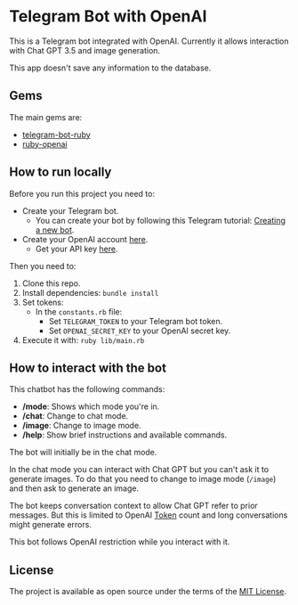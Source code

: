 # Telegram Bot with OpenAI

This is a Telegram bot integrated with OpenAI. Currently it allows interaction with Chat GPT 3.5 and image generation.

This app doesn't save any information to the database.

## Gems

The main gems are:

- [telegram-bot-ruby](https://github.com/atipugin/telegram-bot-ruby)
- [ruby-openai](https://github.com/alexrudall/ruby-openai)

## How to run locally

Before you run this project you need to:

- Create your Telegram bot.
  - You can create your bot by following this Telegram tutorial: [Creating a new bot](https://core.telegram.org/bots/features#creating-a-new-bot).
- Create your OpenAI account [here](https://auth0.openai.com/u/signup/identifier?state=hKFo2SBVNzIza29xR1NBR2FpNDcxTkVZbW5pZjZzQkdXdzhkU6Fur3VuaXZlcnNhbC1sb2dpbqN0aWTZIFRPdENCNWloUUg2OU1FLWdTTUdueFJyLU1KbjVicVFUo2NpZNkgRFJpdnNubTJNdTQyVDNLT3BxZHR3QjNOWXZpSFl6d0Q).
  - Get your API key [here](https://beta.openai.com/account/api-keys).

Then you need to:

1. Clone this repo.
2. Install dependencies: `bundle install`
3. Set tokens:
    - In the `constants.rb` file:
      - Set `TELEGRAM_TOKEN` to your Telegram bot token.
      - Set `OPENAI_SECRET_KEY` to your OpenAI secret key.
4. Execute it with: `ruby lib/main.rb`

## How to interact with the bot

This chatbot has the following commands:

- **/mode**: Shows which mode you're in.
- **/chat**: Change to chat mode.
- **/image**: Change to image mode.
- **/help**: Show brief instructions and available commands.

The bot will initially be in the chat mode.

In the chat mode you can interact with Chat GPT but you can't ask it to generate images.
To do that you need to change to image mode (`/image`) and then ask to generate an image.

The bot keeps conversation context to allow Chat GPT refer to prior messages.
But this is limited to OpenAI [Token](https://platform.openai.com/docs/introduction/tokens) count and long conversations might generate errors.

This bot follows OpenAI restriction while you interact with it.

## License

The project is available as open source under the terms of the [MIT License](https://opensource.org/license/mit/).